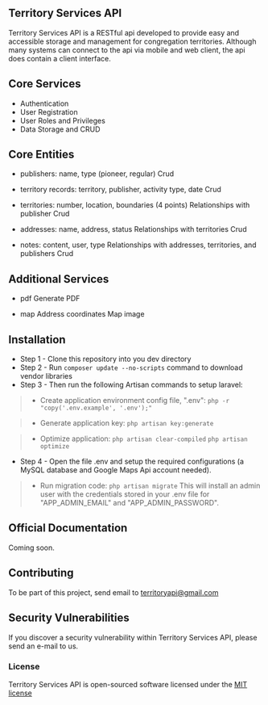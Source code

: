 ## Territory Services API

Territory Services API is a RESTful api developed to provide easy and accessible storage and management for congregation territories. Although many systems can connect to the api via mobile and web client, the api does contain a client interface.

## Core Services

- Authentication
- User Registration 
- User Roles and Privileges 
- Data Storage and CRUD

## Core Entities 

- publishers: name, type (pioneer, regular)
   Crud 

- territory records: territory, publisher, activity type, date
   Crud 

- territories: number, location, boundaries (4 points)
   Relationships with publisher 
   Crud 

- addresses: name, address, status 
  Relationships with territories 
  Crud
 
- notes: content, user, type 
   Relationships with addresses, territories, and publishers
   Crud

## Additional Services 

- pdf 
   Generate PDF
  
- map
   Address coordinates
   Map image
 

## Installation

- Step 1 - Clone this repository into you dev directory
- Step 2 - Run `composer update --no-scripts` command to download vendor libraries
- Step 3 - Then run the following Artisan commands to setup laravel:

 > - Create application environment config file, ".env": `php -r "copy('.env.example', '.env');"` 

 > - Generate application key: `php artisan key:generate` 

 > - Optimize application: `php artisan clear-compiled`  `php artisan optimize` 

- Step 4 - Open the file .env and setup the required configurations (a MySQL database and Google Maps Api account needed). 

 > - Run migration code: `php artisan migrate` This will install an admin user with the credentials stored in your .env file for "APP_ADMIN_EMAIL" and "APP_ADMIN_PASSWORD". 



## Official Documentation

Coming soon.

## Contributing

To be part of this project, send email to territoryapi@gmail.com

## Security Vulnerabilities

If you discover a security vulnerability within Territory Services API, please send an e-mail to us.

### License

Territory Services API is open-sourced software licensed under the [MIT license](http://opensource.org/licenses/MIT)
